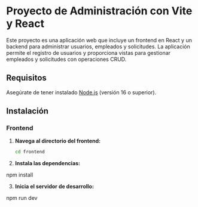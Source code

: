 # Proyecto de Administración con Vite y React

Este proyecto es una aplicación web que incluye un frontend en React y un backend para administrar usuarios, empleados y solicitudes. La aplicación permite el registro de usuarios y proporciona vistas para gestionar empleados y solicitudes con operaciones CRUD.


## Requisitos

Asegúrate de tener instalado [Node.js](https://nodejs.org/) (versión 16 o superior).

## Instalación

### Frontend

1. **Navega al directorio del frontend:**

   ```bash
   cd frontend

2. **Instala las dependencias:**

npm install


3. **Inicia el servidor de desarrollo:**

npm run dev

